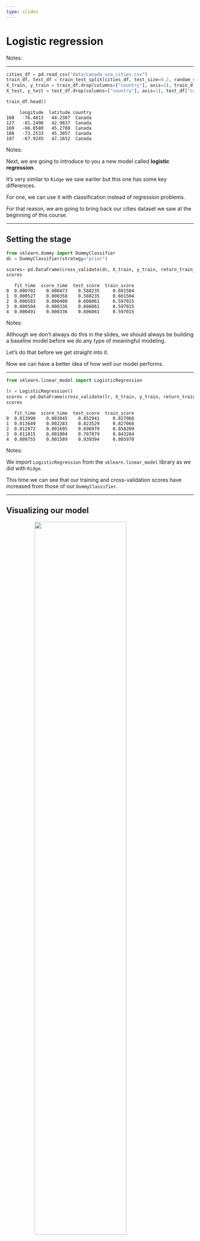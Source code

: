 ```yaml
---
type: slides
---
```


# Logistic regression

Notes: <br>

---

``` python
cities_df = pd.read_csv("data/canada_usa_cities.csv")
train_df, test_df = train_test_split(cities_df, test_size=0.2, random_state=123)
X_train, y_train = train_df.drop(columns=["country"], axis=1), train_df["country"]
X_test, y_test = test_df.drop(columns=["country"], axis=1), test_df["country"]

train_df.head()
```

```out
     longitude  latitude country
160   -76.4813   44.2307  Canada
127   -81.2496   42.9837  Canada
169   -66.0580   45.2788  Canada
188   -73.2533   45.3057  Canada
187   -67.9245   47.1652  Canada
```

Notes:

Next, we are going to introduce to you a new model called **logistic
regression**.

It’s very similar to `Ridge` we saw earlier but this one has some key
differences.

For one, we can use it with classification instead of regression
problems.

For that reason, we are going to bring back our cities dataset we saw at
the beginning of this course.

---

## Setting the stage

``` python
from sklearn.dummy import DummyClassifier
dc = DummyClassifier(strategy="prior")

scores= pd.DataFrame(cross_validate(dc, X_train, y_train, return_train_score=True))
scores
```

```out
   fit_time  score_time  test_score  train_score
0  0.000702    0.000473    0.588235     0.601504
1  0.000527    0.000358    0.588235     0.601504
2  0.000583    0.000400    0.606061     0.597015
3  0.000504    0.000336    0.606061     0.597015
4  0.000491    0.000336    0.606061     0.597015
```

Notes:

Although we don’t always do this in the slides, we should always be
building a baseline model before we do any type of meaningful modeling.

Let’s do that before we get straight into it.

Now we can have a better idea of how well our model performs.

---

``` python
from sklearn.linear_model import LogisticRegression
```

``` python
lr = LogisticRegression()
scores = pd.DataFrame(cross_validate(lr, X_train, y_train, return_train_score=True))
scores
```

```out
   fit_time  score_time  test_score  train_score
0  0.013990    0.003045    0.852941     0.827068
1  0.013649    0.002283    0.823529     0.827068
2  0.012972    0.001695    0.696970     0.858209
3  0.011815    0.001804    0.787879     0.843284
4  0.009755    0.001589    0.939394     0.805970
```

Notes:

We import `LogisticRegression` from the `sklearn.linear_model` library
as we did with `Ridge`.

This time we can see that our training and cross-validation scores have
increased from those of our `DummyClassifier`.

---

## Visualizing our model

<img src="/module8/module8_09/unnamed-chunk-6-1.png" width="70%" style="display: block; margin: auto;" />

Notes:

We saw that with SVMs and decision trees that we could visualize our
model with decision boundaries and we can do the same thing with
logistic regression.

Here, we can see we get a line that separates our two target classes.

---

<br> <br> <br> <br>

<center>

<img src="/module8/triple_graph.png"  width = "100%" alt="404 image" />

</center>

Notes:

If we look at some other models that we did this in comparison for you
can understand a bit more on why we call Logistic Regression a “linear
Classifiers”.

Notice a linear decision boundary (a line in our case).

---

# Coefficients

``` python
lr = LogisticRegression()
lr.fit(X_train, y_train); 
```

``` python
print("Model coefficients:", lr.coef_)
print("Model intercept:", lr.intercept_)
```

``` out
Model coefficients: [[-0.04108149 -0.33683126]]
Model intercept: [10.8869838]
```

``` python
data = {'features': X_train.columns, 'coefficients':lr.coef_[0]}
pd.DataFrame(data)
```

```out
    features  coefficients
0  longitude     -0.041081
1   latitude     -0.336831
```

Notes:

Just like we saw for `Ridge`. we can get the equation of that line and
the coefficients of our `latitude` and `longitude` features using
`.coef_`.

In this case, we see that both are negative coefficients.

We also can see that the coefficient of latitude is larger in magnitude
than that of longitude.

This makes a lot of sense because Canada as a country lies above the USA
and so we expect `latitude` values to contribute more to a prediction
than `longitude` which Canada and the `USA` have quite similar values.

---

## Predictions

``` python
lr.classes_
```

```out
array(['Canada', 'USA'], dtype=object)
```

``` python
example = X_test.iloc[0,:]
example.tolist()
```

```out
[-64.8001, 46.098]
```

``` python
(example.tolist() * lr.coef_).sum(axis=1) + lr.intercept_ 
```

```out
array([-1.97817876])
```

``` python
lr.predict([example])
```

```out
array(['Canada'], dtype=object)
```

Notes:

Again, let’s take an example from our test set and calculate the outcome
using our coefficients and intercept.

We get a value of -1.978.

In `Ridge` our prediction would be the calculated result so -1.97, but
for logistic regression, we check the **sign** of the calculation only.

Our threshold is 0.

  - If the result was positive, it predicts one class; if negative, it
    predicts the other.

That means everything negative corresponds to “Canada” and everything
positive predicts a class of “USA”.

If we use `predict`, it gives us the same result as well\!

These are “hard predictions” but we can also use this for something
called “soft predictions” as well.

(That’s in the next slide deck\!)

---

## Hyperparameter: C (A new one)

``` python
scores_dict ={
"C" :10.0**np.arange(-6,2,1),
"train_score" : list(),
"cv_score" : list(),
}
for C in scores_dict['C']:
    lr_model = LogisticRegression(C=C)
    results = cross_validate(lr_model, X_train, y_train, return_train_score=True)
    scores_dict['train_score'].append(results["train_score"].mean())
    scores_dict['cv_score'].append(results["test_score"].mean())
```

``` python
pd.DataFrame(scores_dict)
```

```out
           C  train_score  cv_score
0   0.000001     0.598810  0.598930
1   0.000010     0.598810  0.598930
2   0.000100     0.664707  0.658645
3   0.001000     0.784424  0.790731
4   0.010000     0.827842  0.826203
5   0.100000     0.832320  0.820143
6   1.000000     0.832320  0.820143
7  10.000000     0.832320  0.820143
```

Notes:

At this point, you should be feeling pretty comfortable with
hyperparameters.

We saw that `Ridge` has the hyperparameter `alpha`, well `C`
(annoyingly) has the opposite effect on the fundamental trade-off.

In general, we say smaller `C` leads to a less complex model (whereas
with `Ridge`, lower `alpha` means higher complexity).

Higher values of `C` leads to more overfitting and lower values to less
overfitting.

---

``` python
param_grid = {
    "C": scipy.stats.uniform(0, 100)}

lr = LogisticRegression()
grid_search = RandomizedSearchCV(lr, param_grid, cv=5, return_train_score=True, verbose=1, n_jobs=-1)
grid_search.fit(X_train, y_train);
```

```out
Fitting 5 folds for each of 10 candidates, totalling 50 fits

[Parallel(n_jobs=-1)]: Using backend LokyBackend with 8 concurrent workers.
[Parallel(n_jobs=-1)]: Done  34 tasks      | elapsed:    2.0s
[Parallel(n_jobs=-1)]: Done  50 out of  50 | elapsed:    2.1s finished
```

``` python
grid_search.best_params_
```

```out
{'C': 66.12113453497285}
```

``` python
grid_search.best_score_
```

```out
0.8201426024955436
```

Notes:

`LogisticRegression`’s default `C` hyperparameter is 1.

Let’s see what kind of value we get if we do `RandomizedGrid`.

---

## Logistic regression with text data

``` python
X = [
    "URGENT!! As a valued network customer you have been selected to receive a £900 prize reward!",
    "Lol you are always so convincing.",
    "Nah I don't think he goes to usf, he lives around here though",
    "URGENT! You have won a 1 week FREE membership in our £100000 prize Jackpot!",
    "Had your mobile 11 months or more? U R entitled to Update to the latest colour mobiles with camera for Free! Call The Mobile Update Co FREE on 08002986030",
    "As per your request 'Melle Melle (Oru Minnaminunginte Nurungu Vettam)' has been set as your callertune for all Callers. Press *9 to copy your friends Callertune"]

y = ["spam", "non spam", "non spam", "spam", "spam", "non spam"]
```

Notes:

In one of the practice problems and in the assigment, we apply logistic
regression with text data.

We want to give you a bit of background for this.

Let’s bring back our spam dummy data that we looked at in Modulee 6.

---

``` python
vec = CountVectorizer()
X_transformed = vec.fit_transform(X);
bow_df = pd.DataFrame(X_transformed.toarray(), columns=sorted(vec.vocabulary_), index=X)
bow_df
```

```out
                                                    08002986030  100000  11  900  all  always  are  around  as  been  call  callers  callertune  camera  co  colour  convincing  copy  customer  don  entitled  for  free  friends  goes  ...  oru  our  per  press  prize  receive  request  reward  selected  set  so  the  think  though  to  update  \
URGENT!! As a valued network customer you have ...            0       0   0    1    0       0    0       0   1     1     0        0           0       0   0       0           0     0         1    0         0    0     0        0     0  ...    0    0    0      0      1        1        0       1         1    0   0    0      0       0   1       0   
Lol you are always so convincing.                             0       0   0    0    0       1    1       0   0     0     0        0           0       0   0       0           1     0         0    0         0    0     0        0     0  ...    0    0    0      0      0        0        0       0         0    0   1    0      0       0   0       0   
Nah I don't think he goes to usf, he lives arou...            0       0   0    0    0       0    0       1   0     0     0        0           0       0   0       0           0     0         0    1         0    0     0        0     1  ...    0    0    0      0      0        0        0       0         0    0   0    0      1       1   1       0   
URGENT! You have won a 1 week FREE membership i...            0       1   0    0    0       0    0       0   0     0     0        0           0       0   0       0           0     0         0    0         0    0     1        0     0  ...    0    1    0      0      1        0        0       0         0    0   0    0      0       0   0       0   
Had your mobile 11 months or more? U R entitled...            1       0   1    0    0       0    0       0   0     0     1        0           0       1   1       1           0     0         0    0         1    1     2        0     0  ...    0    0    0      0      0        0        0       0         0    0   0    2      0       0   2       2   
As per your request 'Melle Melle (Oru Minnaminu...            0       0   0    0    1       0    0       0   2     1     0        1           2       0   0       0           0     1         0    0         0    1     0        1     0  ...    1    0    1      1      0        0        1       0         0    1   0    0      0       0   1       0   

                                                    urgent  usf  valued  vettam  week  with  won  you  your  
URGENT!! As a valued network customer you have ...       1    0       1       0     0     0    0    1     0  
Lol you are always so convincing.                        0    0       0       0     0     0    0    1     0  
Nah I don't think he goes to usf, he lives arou...       0    1       0       0     0     0    0    0     0  
URGENT! You have won a 1 week FREE membership i...       1    0       0       0     1     0    1    1     0  
Had your mobile 11 months or more? U R entitled...       0    0       0       0     0     1    0    0     1  
As per your request 'Melle Melle (Oru Minnaminu...       0    0       0       1     0     0    0    0     3  

[6 rows x 72 columns]
```

Notes:

`CountVectorizer` transforms our `review` column into multiple columns
each being a word from the `X` vocabulary.

---

``` python
lr_text_model = LogisticRegression()
lr_text_model.fit(X_transformed, y);
```

``` python
pd.DataFrame({'feature': vec.get_feature_names(),
              'coefficient': lr_text_model.coef_[0]})
```

```out
        feature  coefficient
0   08002986030     0.083722
1        100000     0.147288
2            11     0.083722
3           900     0.154797
4           all    -0.077603
..          ...          ...
67         week     0.147288
68         with     0.083722
69          won     0.147288
70          you     0.111733
71         your    -0.149088

[72 rows x 2 columns]
```

Notes:

That means that each word is a feature in our model and therefore when
we apply logistic regression to our feature table, we get a coefficient
for each word\!

This should help you in understanding how the coefficients contribute to
the predictions of each example for both the practice problems and the
assignment.

---

# Let’s apply what we learned\!

Notes: <br>

